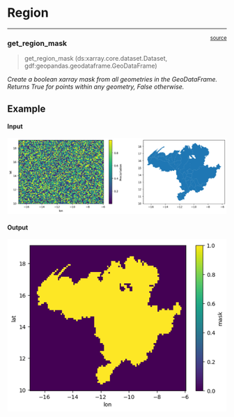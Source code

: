 # Region


<!-- WARNING: THIS FILE WAS AUTOGENERATED! DO NOT EDIT! -->

------------------------------------------------------------------------

<a
href="https://github.com/iraind/ombs_senegal/blob/main/ombs_senegal/dataprep/region.py#L14"
target="_blank" style="float:right; font-size:smaller">source</a>

### get_region_mask

>  get_region_mask (ds:xarray.core.dataset.Dataset,
>                       gdf:geopandas.geodataframe.GeoDataFrame)

*Create a boolean xarray mask from all geometries in the GeoDataFrame.
Returns True for points within any geometry, False otherwise.*

## Example

#### Input

![](02_dataprep.region_files/figure-commonmark/cell-3-output-1.png)

#### Output

![](02_dataprep.region_files/figure-commonmark/cell-4-output-1.png)
